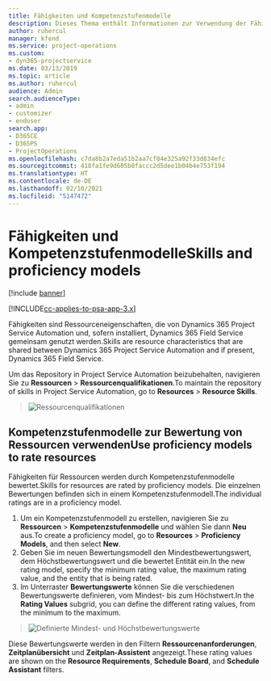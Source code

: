 ```yaml
---
title: Fähigkeiten und Kompetenzstufenmodelle
description: Dieses Thema enthält Informationen zur Verwendung der Fähigkeiten und Kompetenzstufenmodelle.
author: ruhercul
manager: kfend
ms.service: project-operations
ms.custom:
- dyn365-projectservice
ms.date: 03/13/2019
ms.topic: article
ms.author: ruhercul
audience: Admin
search.audienceType:
- admin
- customizer
- enduser
search.app:
- D365CE
- D365PS
- ProjectOperations
ms.openlocfilehash: c7da8b2a7eda51b2aa7cf04e325a92f33d834efc
ms.sourcegitcommit: 418fa1fe9d605b8faccc2d5dee1b04b4e753f194
ms.translationtype: HT
ms.contentlocale: de-DE
ms.lasthandoff: 02/10/2021
ms.locfileid: "5147472"
---
```

# <a name="skills-and-proficiency-models"></a><span data-ttu-id="23474-103">Fähigkeiten und Kompetenzstufenmodelle</span><span class="sxs-lookup"><span data-stu-id="23474-103">Skills and proficiency models</span></span>

[!include [banner](../includes/psa-now-project-operations.md)]

[!INCLUDE[cc-applies-to-psa-app-3.x](../includes/cc-applies-to-psa-app-3x.md)]

<span data-ttu-id="23474-104">Fähigkeiten sind Ressourceneigenschaften, die von Dynamics 365 Project Service Automation und, sofern installiert, Dynamics 365 Field Service gemeinsam genutzt werden.</span><span class="sxs-lookup"><span data-stu-id="23474-104">Skills are resource characteristics that are shared between Dynamics 365 Project Service Automation and if present, Dynamics 365 Field Service.</span></span> 

<span data-ttu-id="23474-105">Um das Repository in Project Service Automation beizubehalten, navigieren Sie zu **Ressourcen** \> **Ressourcenqualifikationen**.</span><span class="sxs-lookup"><span data-stu-id="23474-105">To maintain the repository of skills in Project Service Automation, go to **Resources** \> **Resource Skills**.</span></span> 

> ![Ressourcenqualifikationen](media/Resource-Management-image84.png)

## <a name="use-proficiency-models-to-rate-resources"></a><span data-ttu-id="23474-107">Kompetenzstufenmodelle zur Bewertung von Ressourcen verwenden</span><span class="sxs-lookup"><span data-stu-id="23474-107">Use proficiency models to rate resources</span></span>

<span data-ttu-id="23474-108">Fähigkeiten für Ressourcen werden durch Kompetenzstufenmodelle bewertet.</span><span class="sxs-lookup"><span data-stu-id="23474-108">Skills for resources are rated by proficiency models.</span></span> <span data-ttu-id="23474-109">Die einzelnen Bewertungen befinden sich in einem Kompetenzstufenmodell.</span><span class="sxs-lookup"><span data-stu-id="23474-109">The individual ratings are in a proficiency model.</span></span> 

1. <span data-ttu-id="23474-110">Um ein Kompetenzstufenmodell zu erstellen, navigieren Sie zu **Ressourcen** \> **Kompetenzstufenmodelle** und wählen Sie dann **Neu** aus.</span><span class="sxs-lookup"><span data-stu-id="23474-110">To create a proficiency model, go to **Resources** \> **Proficiency Models**, and then select **New**.</span></span>
2. <span data-ttu-id="23474-111">Geben Sie im neuen Bewertungsmodell den Mindestbewertungswert, dem Höchstbewertungswert und die bewertet Entität ein.</span><span class="sxs-lookup"><span data-stu-id="23474-111">In the new rating model, specify the minimum rating value, the maximum rating value, and the entity that is being rated.</span></span>
3. <span data-ttu-id="23474-112">Im Unterraster **Bewertungswerte** können Sie die verschiedenen Bewertungswerte definieren, vom Mindest- bis zum Höchstwert.</span><span class="sxs-lookup"><span data-stu-id="23474-112">In the **Rating Values** subgrid, you can define the different rating values, from the minimum to the maximum.</span></span>

> ![Definierte Mindest- und Höchstbewertungswerte](media/Resource-Management-image85.png)

<span data-ttu-id="23474-114">Diese Bewertungswerte werden in den Filtern **Ressourcenanforderungen**, **Zeitplanübersicht** und **Zeitplan-Assistent** angezeigt.</span><span class="sxs-lookup"><span data-stu-id="23474-114">These rating values are shown on the **Resource Requirements**, **Schedule Board**, and **Schedule Assistant** filters.</span></span>
